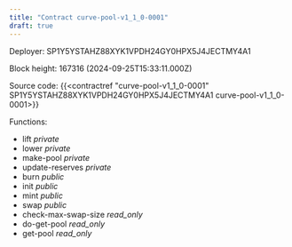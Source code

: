 ```yaml
---
title: "Contract curve-pool-v1_1_0-0001"
draft: true
---
```

Deployer: SP1Y5YSTAHZ88XYK1VPDH24GY0HPX5J4JECTMY4A1


 



Block height: 167316 (2024-09-25T15:33:11.000Z)

Source code: {{<contractref "curve-pool-v1_1_0-0001" SP1Y5YSTAHZ88XYK1VPDH24GY0HPX5J4JECTMY4A1 curve-pool-v1_1_0-0001>}}

Functions:

* lift _private_
* lower _private_
* make-pool _private_
* update-reserves _private_
* burn _public_
* init _public_
* mint _public_
* swap _public_
* check-max-swap-size _read_only_
* do-get-pool _read_only_
* get-pool _read_only_
